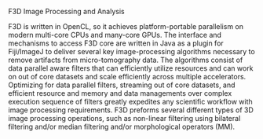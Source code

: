 F3D Image Processing and Analysis

F3D is written in OpenCL, so it achieves platform-portable parallelism on modern multi-core CPUs and many-core GPUs. The interface and mechanisms to access F3D core are written in Java as a plugin for Fiji/ImageJ to deliver several key image-processing algorithms necessary to remove artifacts from micro-tomography data. The algorithms consist of data parallel aware filters that can efficiently utilize resources and can work on out of core datasets and scale efficiently across multiple accelerators. Optimizing for data parallel filters, streaming out of core datasets, and efficient resource and memory and data managements over complex execution sequence of filters greatly expedites any scientific workflow with image processing requirements. F3D preforms several different types of 3D image processing operations, such as non-linear filtering using bilateral filtering and/or median filtering and/or morphological operators (MM).
